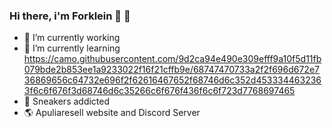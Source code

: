 ### Hi there, i'm Forklein :rocket: 👋

- 🔭 I’m currently working
- 🌱 I’m currently learning https://camo.githubusercontent.com/9d2ca94e490e309efff9a10f5d11fb079bde2b853ee1a9233022f16f21cffb9e/68747470733a2f2f696d672e736869656c64732e696f2f62616467652f68746d6c352d4533344632363f6c6f676f3d68746d6c35266c6f676f436f6c6f723d7768697465
- :snake: Sneakers addicted
- :earth_americas: Apuliaresell website and Discord Server

